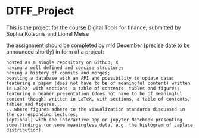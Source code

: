 # DTFF_Project
This is the project for the course Digital Tools for finance, submitted by Sophia Kotsonis and Lionel Meise

the assignment should be completed by mid December (precise date to be announced shortly) in form of a project:

    hosted as a single repository on Github; X
    having a well defined and concise structure;
    having a history of commits and merges;
    boasting a database with an API and possibility to update data;
    featuring a paper (does not have to be of meaningful content) written in LaTeX, with sections, a table of contents, tables and figures;
    featuring a beamer presentation (does not have to be of meaningful content though) written in LaTeX, with sections, a table of contents, tables and figures...
    ...where figures adhere to the visualization standards discussed in the corresponding lectures;
    (optional) with one interactive app or jupyter Notebook presenting some findings (or some meaningless data, e.g. the histogram of Laplace distribution).
